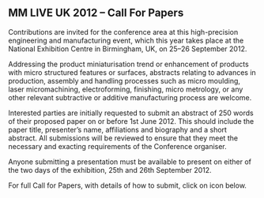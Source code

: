 ## MM LIVE UK 2012 – Call For Papers

Contributions are invited for the conference area at this high-precision engineering and manufacturing event, which this year takes place at the National Exhibition Centre in Birmingham, UK, on 25–26 September 2012.
<!--break-->
Addressing the product miniaturisation trend or enhancement of products with micro structured features or surfaces, abstracts relating to advances in production, assembly and handling processes such as micro moulding, laser micromachining, electroforming, finishing, micro metrology, or any other relevant subtractive or additive manufacturing process are welcome.  

Interested parties are initially requested to submit an abstract of 250 words of their proposed paper on or before 1st June 2012. This should include the paper title, presenter’s name, affiliations and biography and a short abstract. All submissions will be reviewed to ensure that they meet the necessary and exacting requirements of the Conference organiser.  
  
Anyone submitting a presentation must be available to present on either of the two days of the exhibition, 25th and 26th September 2012.  


For full Call for Papers, with details of how to submit, click on icon below.